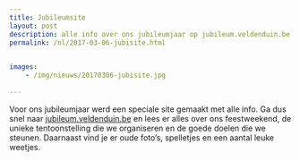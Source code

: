 ```yaml
---
title: Jubileumsite
layout: post
description: alle info over ons jubileumjaar op jubileum.veldenduin.be
permalink: /nl/2017-03-06-jubisite.html

    
images: 
    - /img/nieuws/20170306-jubisite.jpg
    
---
```


Voor ons jubileumjaar werd een speciale site gemaakt met alle info. Ga dus snel naar [jubileum.veldenduin.be](http://www.veldenduin.be/jubileum/nl) en lees er alles over ons feestweekend, de unieke tentoonstelling die we organiseren en de goede doelen die we steunen. Daarnaast vind je er oude foto’s, spelletjes en een aantal leuke weetjes.



